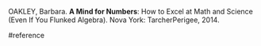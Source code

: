 OAKLEY, Barbara. **A Mind for Numbers**: How to Excel at Math and Science (Even If You Flunked Algebra). Nova York: TarcherPerigee, 2014.

#reference